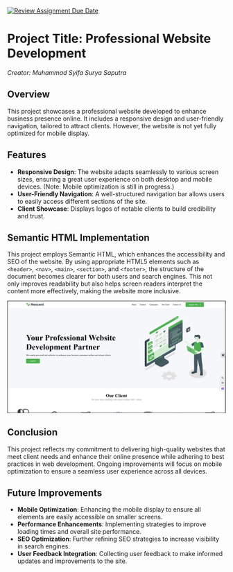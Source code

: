 [![Review Assignment Due Date](https://classroom.github.com/assets/deadline-readme-button-22041afd0340ce965d47ae6ef1cefeee28c7c493a6346c4f15d667ab976d596c.svg)](https://classroom.github.com/a/f-sXtHED)

# Project Title: Professional Website Development

_Creator: Muhammad Syifa Surya Saputra_

## Overview

This project showcases a professional website developed to enhance business presence online. It includes a responsive design and user-friendly navigation, tailored to attract clients. However, the website is not yet fully optimized for mobile display.

## Features

- **Responsive Design**: The website adapts seamlessly to various screen sizes, ensuring a great user experience on both desktop and mobile devices. (Note: Mobile optimization is still in progress.)
- **User-Friendly Navigation**: A well-structured navigation bar allows users to easily access different sections of the site.
- **Client Showcase**: Displays logos of notable clients to build credibility and trust.

## Semantic HTML Implementation

This project employs Semantic HTML, which enhances the accessibility and SEO of the website. By using appropriate HTML5 elements such as `<header>`, `<nav>`, `<main>`, `<section>`, and `<footer>`, the structure of the document becomes clearer for both users and search engines. This not only improves readability but also helps screen readers interpret the content more effectively, making the website more inclusive.

![Website Screenshot](asset/Website.PNG)

## Conclusion

This project reflects my commitment to delivering high-quality websites that meet client needs and enhance their online presence while adhering to best practices in web development. Ongoing improvements will focus on mobile optimization to ensure a seamless user experience across all devices.

## Future Improvements

- **Mobile Optimization**: Enhancing the mobile display to ensure all elements are easily accessible on smaller screens.
- **Performance Enhancements**: Implementing strategies to improve loading times and overall site performance.
- **SEO Optimization**: Further refining SEO strategies to increase visibility in search engines.
- **User Feedback Integration**: Collecting user feedback to make informed updates and improvements to the site.
